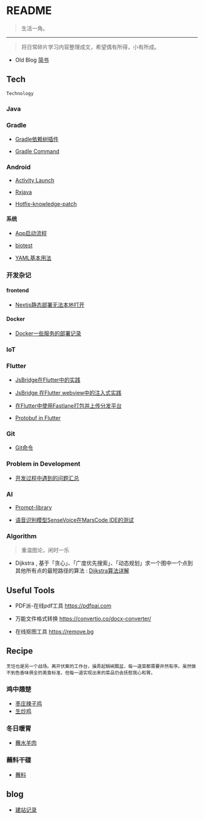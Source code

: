 # README

> 生活一角。

---

> 将日常碎片学习内容整理成文，希望偶有所得，小有所成。

* Old Blog [简书](https://www.jianshu.com/u/4fa76312004b) 

## Tech
    Technology


### Java

### Gradle

* [Gradle依赖树插件](/gradle/gradle-plugin.md)

* [Gradle Command](/gradle/gradle-cmd.md)

### Android

* [Activity Launch](/android/acitivity-launch.md)

* [Rxjava](/android/rxjava.md)

* [Hotfix-knowledge-patch](/android/hotfix.md)

#### 系统

* [App启动流程](https://www.yuque.com/isaac-laugu/qpc3mv/sux09ah6d6y9vklk)

* [biotest](/android/design-construct.md)

* [YAML基本用法](/other/YAML.md)


### 开发杂记

#### frontend

* [Nextjs静态部署无法本地打开](/frontend/nextjs-static-deploy.md)

#### Docker
 * [Docker一些服务的部署记录](/docker/docker-readme.md)


### IoT

### Flutter 

* [JsBridge在Flutter中的实践](/flutter/jsbridge-in-flutter.md) 

* [JsBridge 在Flutter webview中的注入式实践](/flutter/jsbridge-inject-webview.md) 

* [在Flutter中使用Fastlane打包并上传分发平台](/flutter/fastlane-in-flutter.md) 

* [Protobuf in Flutter](/flutter/protobuf.md)

### Git
* [Git命令](/git/git-command.md)


### Problem in Development

* [开发过程中遇到的问题汇总](/problem/problem-in-development.md)

### AI

* [Prompt-library](/other/prompt-library.md)

* [语音识别模型SenseVoice在MarsCode IDE的测试](/ai/vtt-sensevoice.md)

### Algorithm

> 重温图论，闲时一乐

* Dijkstra , 基于「贪心」、「广度优先搜索」、「动态规划」求一个图中一个点到其他所有点的最短路径的算法 :  [Dijkstra算法详解](https://zhuanlan.zhihu.com/p/338414118)


## Useful Tools

* PDF派-在线pdf工具 https://pdfpai.com

* 万能文件格式转换 https://convertio.co/docx-converter/

* 在线抠图工具 https://remove.bg

## Recipe
    烹饪也是另一个战场。离开伏案的工作台，操弄起锅碗瓢盆，每一道菜都需要井然有序。虽然做不到色香味俱全的美食标准，但每一道实现出来的菜品仍会抚慰我心和胃。

### 鸡中翘楚

* [枣庄辣子鸡](/recipe/lucai.md)
* [生炒鸡](/recipe/scj.md)

### 冬日暖胃

* [蘸水羊肉](/recipe/mutton.md)

### 蘸料干碟

* [蘸料](/recipe/zl.md)

## blog

* [建站记录](/blog_log/blog-log.md)
